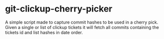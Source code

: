 # git-clickup-cherry-picker

A simple script made to capture commit hashes to be used in a cherry pick.
Given a single or list of clickup tickets it will fetch all commits containing the tickets id and list hashes in date order.
